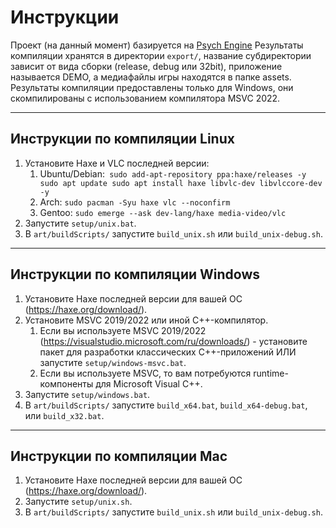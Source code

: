
# Инструкции

Проект (на данный момент) базируется на [Psych Engine](<https://github.com/ShadowMario/FNF-PsychEngine/tree/main>)
Результаты компиляции хранятся в директории ```export/```, название субдиректории зависит от вида сборки (release, debug или 32bit), приложение называется DEMO, а медиафайлы игры находятся в папке assets.
Результаты компиляции предоставлены только для Windows, они скомпилированы с использованием компилятора MSVC 2022.

---

## Инструкции по компиляции Linux

1. Установите Haxe и VLC последней версии:
   1. Ubuntu/Debian:```
      sudo add-apt-repository ppa:haxe/releases -y
      sudo apt update
      sudo apt install haxe libvlc-dev libvlccore-dev -y```
   2. Arch: ```sudo pacman -Syu haxe vlc --noconfirm```
   3. Gentoo: ```sudo emerge --ask dev-lang/haxe media-video/vlc```
2. Запустите ```setup/unix.bat```.
3. В ```art/buildScripts/``` запустите ```build_unix.sh``` или ```build_unix-debug.sh```.

---

## Инструкции по компиляции Windows

1. Установите Haxe последней версии для вашей ОС (<https://haxe.org/download/>).
2. Установите MSVC 2019/2022 или иной C++-компилятор.
   1. Если вы используете MSVC 2019/2022 (<https://visualstudio.microsoft.com/ru/downloads/>) - установите пакет для разработки классических C++-приложений ИЛИ запустите ```setup/windows-msvc.bat```.
   2. Если вы используете MSVC, то вам потребуются runtime-компоненты для Microsoft Visual C++.
3. Запустите ```setup/windows.bat```.
4. В ```art/buildScripts/``` запустите ```build_x64.bat```, ```build_x64-debug.bat```, или ```build_x32.bat```.

---

## Инструкции по компиляции Mac

1. Установите Haxe последней версии для вашей ОС (<https://haxe.org/download/>).
2. Запустите ```setup/unix.sh```.
3. В ```art/buildScripts/``` запустите ```build_unix.sh``` или ```build_unix-debug.sh```.
